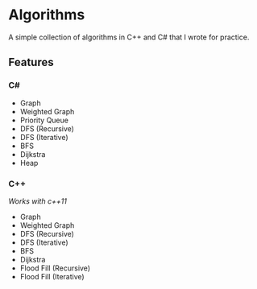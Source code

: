 # Algorithms

A simple collection of algorithms in C++ and C# that I wrote for 
practice.

## Features

### C#

* Graph
* Weighted Graph
* Priority Queue
* DFS (Recursive)
* DFS (Iterative)
* BFS
* Dijkstra
* Heap

### C++

*Works with c++11*
* Graph
* Weighted Graph
* DFS (Recursive)
* DFS (Iterative)
* BFS
* Dijkstra
* Flood Fill (Recursive)
* Flood Fill (Iterative)
